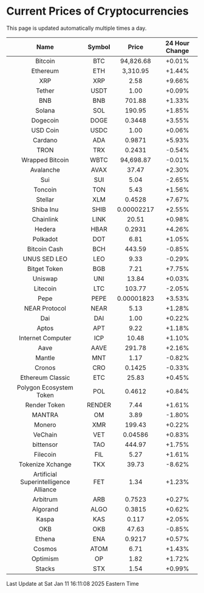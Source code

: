# Current Prices of Cryptocurrencies
This page is updated automatically multiple times a day.

| Name | Symbol | Price | 24 Hour Change |
| :---: |:---:| :---: | :---: |
| Bitcoin | BTC | 94,826.68 | +0.01% |
| Ethereum | ETH | 3,310.95 | +1.44% |
| XRP | XRP | 2.58 | +9.66% |
| Tether | USDT | 1.00 | +0.09% |
| BNB | BNB | 701.88 | +1.33% |
| Solana | SOL | 190.95 | +1.85% |
| Dogecoin | DOGE | 0.3448 | +3.55% |
| USD Coin | USDC | 1.00 | +0.06% |
| Cardano | ADA | 0.9871 | +5.93% |
| TRON | TRX | 0.2431 | -0.54% |
| Wrapped Bitcoin | WBTC | 94,698.87 | -0.01% |
| Avalanche | AVAX | 37.47 | +2.30% |
| Sui | SUI | 5.04 | -2.65% |
| Toncoin | TON | 5.43 | +1.56% |
| Stellar | XLM | 0.4528 | +7.67% |
| Shiba Inu | SHIB | 0.00002217 | +2.55% |
| Chainlink | LINK | 20.51 | +0.98% |
| Hedera | HBAR | 0.2931 | +4.26% |
| Polkadot | DOT | 6.81 | +1.05% |
| Bitcoin Cash | BCH | 443.59 | -0.85% |
| UNUS SED LEO | LEO | 9.33 | -0.29% |
| Bitget Token | BGB | 7.21 | +7.75% |
| Uniswap | UNI | 13.84 | +0.03% |
| Litecoin | LTC | 103.77 | -2.05% |
| Pepe | PEPE | 0.00001823 | +3.53% |
| NEAR Protocol | NEAR | 5.13 | +1.28% |
| Dai | DAI | 1.00 | +0.22% |
| Aptos | APT | 9.22 | +1.18% |
| Internet Computer | ICP | 10.48 | +1.10% |
| Aave | AAVE | 291.78 | +2.16% |
| Mantle | MNT | 1.17 | -0.82% |
| Cronos | CRO | 0.1425 | -0.33% |
| Ethereum Classic | ETC | 25.83 | +0.45% |
| Polygon Ecosystem Token | POL | 0.4612 | +0.84% |
| Render Token | RENDER | 7.44 | +1.61% |
| MANTRA | OM | 3.89 | -1.80% |
| Monero | XMR | 199.43 | +0.22% |
| VeChain | VET | 0.04586 | +0.83% |
| bittensor | TAO | 444.97 | +1.75% |
| Filecoin | FIL | 5.27 | +1.61% |
| Tokenize Xchange | TKX | 39.73 | -8.62% |
| Artificial Superintelligence Alliance | FET | 1.34 | +1.23% |
| Arbitrum | ARB | 0.7523 | +0.27% |
| Algorand | ALGO | 0.3815 | +0.62% |
| Kaspa | KAS | 0.117 | +2.05% |
| OKB | OKB | 47.63 | -0.85% |
| Ethena | ENA | 0.9217 | +0.57% |
| Cosmos | ATOM | 6.71 | +1.43% |
| Optimism | OP | 1.82 | +1.72% |
| Stacks | STX | 1.54 | +0.99% |

Last Update at Sat Jan 11 16:11:08 2025 Eastern Time